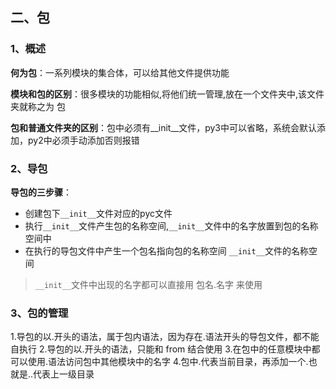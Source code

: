 ## 二、包

### 1、概述

**何为包**：一系列模块的集合体，可以给其他文件提供功能

**模块和包的区别**：很多模块的功能相似,将他们统一管理,放在一个文件夹中,该文件夹就称之为 包

**包和普通文件夹的区别**：包中必须有__init__文件，py3中可以省略，系统会默认添加，py2中必须手动添加否则报错

### 2、导包

**导包的三步骤**：

- 创建包下`__init__`文件对应的pyc文件
- 执行`__init__`文件产生包的名称空间,`__init__`文件中的名字放置到包的名称空间中
- 在执行的导包文件中产生一个包名指向包的名称空间 `__init__`文件的名称空间

> `__init__`文件中出现的名字都可以直接用 包名.名字 来使用

### 3、包的管理

1.导包的以.开头的语法，属于包内语法，因为存在.语法开头的导包文件，都不能自执行
2.导包的以.开头的语法，只能和 from 结合使用
3.在包中的任意模块中都可以使用.语法访问包中其他模块中的名字
4.包中.代表当前目录，再添加一个.也就是..代表上一级目录